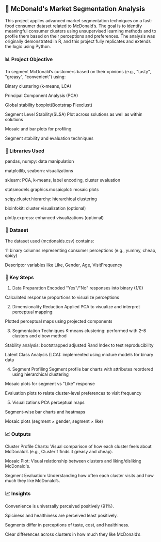 
## 🧠 McDonald's Market Segmentation Analysis
This project applies advanced market segmentation techniques on a fast-food consumer dataset related to McDonald’s. The goal is to identify meaningful consumer clusters using unsupervised learning methods and to profile them based on their perceptions and preferences. The analysis was originally demonstrated in R, and this project fully replicates and extends the logic using Python.

### 📊 Project Objective
To segment McDonald’s customers based on their opinions (e.g., "tasty", "greasy", "convenient") using:

Binary clustering (k-means, LCA)

Principal Component Analysis (PCA)

Global stability boxplot(Bootstrap Flexclust)

Segment Level Stability(SLSA) Plot across solutions as well as within solutions

Mosaic and bar plots for profiling

Segment stability and evaluation techniques

### 🧰 Libraries Used
pandas, numpy: data manipulation

matplotlib, seaborn: visualizations

sklearn: PCA, k-means, label encoding, cluster evaluation

statsmodels.graphics.mosaicplot: mosaic plots

scipy.cluster.hierarchy: hierarchical clustering

bioinfokit: cluster visualization (optional)

plotly.express: enhanced visualizations (optional)

### 🧾 Dataset
The dataset used (mcdonalds.csv) contains:

11 binary columns representing consumer perceptions (e.g., yummy, cheap, spicy)

Descriptor variables like Like, Gender, Age, VisitFrequency

### 📌 Key Steps
1. Data Preparation
Encoded "Yes"/"No" responses into binary (1/0)

Calculated response proportions to visualize perceptions

2. Dimensionality Reduction
Applied PCA to visualize and interpret perceptual mapping

Plotted perceptual maps using projected components

3. Segmentation Techniques
K-means clustering: performed with 2–8 clusters and elbow method

Stability analysis: bootstrapped adjusted Rand Index to test reproducibility

Latent Class Analysis (LCA): implemented using mixture models for binary data

4. Segment Profiling
Segment profile bar charts with attributes reordered using hierarchical clustering

Mosaic plots for segment vs "Like" response

Evaluation plots to relate cluster-level preferences to visit frequency

5. Visualizations
PCA perceptual maps

Segment-wise bar charts and heatmaps

Mosaic plots (segment × gender, segment × like)

### 📈 Outputs
Cluster Profile Charts: Visual comparison of how each cluster feels about McDonald’s (e.g., Cluster 1 finds it greasy and cheap).

Mosaic Plot: Visual relationship between clusters and liking/disliking McDonald's.

Segment Evaluation: Understanding how often each cluster visits and how much they like McDonald’s.

### 📈 Insights
Convenience is universally perceived positively (91%).

Spiciness and healthiness are perceived least positively.

Segments differ in perceptions of taste, cost, and healthiness.

Clear differences across clusters in how much they like McDonald’s.
